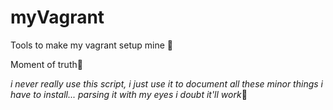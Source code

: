 # myVagrant

Tools to make my vagrant setup mine 🙂

Moment of truth🤕

_i never really use this script, i just use it to document_
_all these minor things i have to install..._
_parsing it with my eyes i doubt it'll work_🙂

